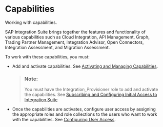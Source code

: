 <!-- loioe1c5b90d6023465c908c94e525aade04 -->

# Capabilities

Working with capabilities.

SAP Integration Suite brings together the features and functionality of various capabilities such as Cloud Integration, API Management, Graph, Trading Partner Management, Integration Advisor, Open Connectors, Integration Assessment, and Migration Assessment.

To work with these capabilities, you must:

-   Add and activate capabilities. See [Activating and Managing Capabilities](activating-and-managing-capabilities-2ffb343.md).

    > ### Note:  
    > You must have the Integration\_Provisioner role to add and activate the capabilities. See [Subscribing and Configuring Initial Access to Integration Suite](10-InitialSetup/subscribing-and-configuring-initial-access-to-integration-suite-8a3c8b7.md)

-   Once the capabilities are activates, configure user access by assigning the appropriate roles and role collections to the users who want to work with the capabilities. See [Configuring User Access](configuring-user-access-2c6214a.md).

